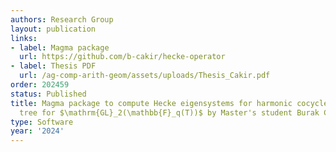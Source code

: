 ```yaml
---
authors: Research Group
layout: publication
links:
- label: Magma package
  url: https://github.com/b-cakir/hecke-operator
- label: Thesis PDF
  url: /ag-comp-arith-geom/assets/uploads/Thesis_Cakir.pdf
order: 202459
status: Published
title: Magma package to compute Hecke eigensystems for harmonic cocycles on the Bruhat-Tits
  tree for $\mathrm{GL}_2(\mathbb{F}_q(T))$ by Master's student Burak Cakir, thesis available here
type: Software
year: '2024'
---
```

